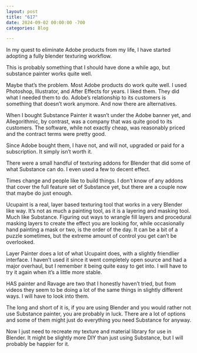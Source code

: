 ```yaml
---
layout: post
title: "617"
date: 2024-09-02 00:00:00 -700
categories: Blog

---
```


In my quest to eliminate Adobe products from my life, I have started adopting a fully blender texturing workflow.

This is probably something that I should have done a while ago, but substance painter works quite well. 

Maybe that’s the problem. Most Adobe products do work quite well. I used Photoshop, Illustrator, and After Effects for years. I liked them. They did what I needed them to do. Adobe’s relationship to its customers is something that doesn’t work anymore. And now there are alternatives.

When I bought Substance Painter it wasn’t under the Adobe banner yet, and Allegorithmic, by contrast, was a company that was quite good to its customers. The software, while not exactly cheap, was reasonably priced and the contract terms were pretty good.

Since Adobe bought them, I have not, and will not, upgraded or paid for a subscription. It simply isn’t worth it.

There were a small handful of texturing addons for Blender that did some of what Substance can do. I even used a few to decent effect. 

Times change and people like to build things. I don’t know of any addons that cover the full feature set of Substance yet, but there are a couple now that maybe do just enough.

Ucupaint is a real, layer based texturing tool that works in a very Blender like way. It’s not as much a painting tool, as it is a layering and masking tool. Much like Substance. Figuring out ways to wrangle fill layers and procedural masking layers to create the effect you are looking for, while occasionally hand painting a mask or two, is the order of the day. It can be a bit of a puzzle sometimes, but the extreme amount of control you get can’t be overlooked.

Layer Painter does a lot of what Ucupaint does, with a slightly friendlier interface. I haven’t used it since it went completely open source and had a major overhaul, but I remember it being quite easy to get into. I will have to try it again when it’s a little more stable.

HAS painter and Ravage are two that I honestly haven’t tried, but from videos they seem to be doing a lot of the same things in slightly different ways. I will have to look into them.

The long and short of it is, if you are using Blender and you would rather not use Substance painter, you are probably in luck. There are a lot of options and some of them might just do everything you need Substance for anyway.

Now I just need to recreate my texture and material library for use in Blender. It might be slightly more DIY than just using Substance, but I will probably be happier for it. 

